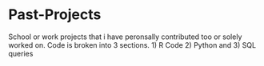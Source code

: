 # Past-Projects
School or work projects that i have peronsally contributed too or solely worked on. Code is broken into 3 sections. 1) R Code 2) Python and 3) SQL queries 

